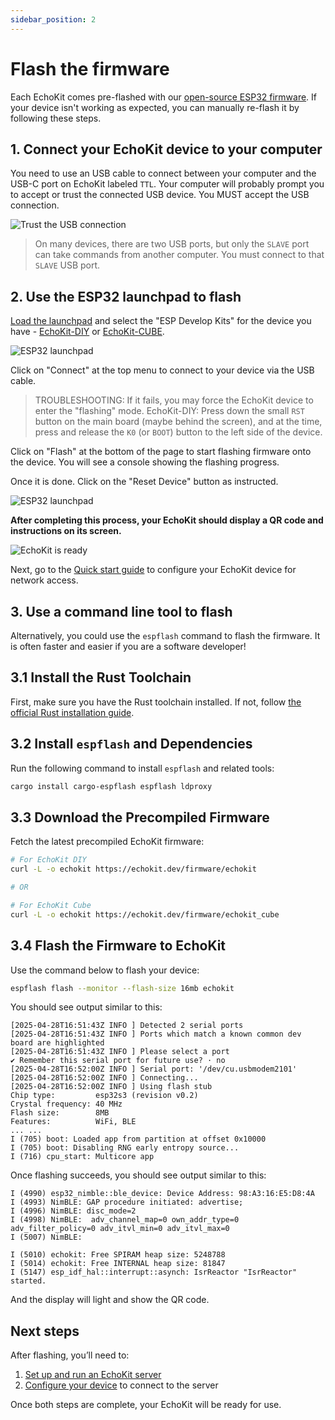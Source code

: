 ```yaml
---
sidebar_position: 2
---
```


# Flash the firmware

Each EchoKit comes pre-flashed with our [open-source ESP32 firmware](https://github.com/second-state/echokit_box). If your device isn't working as expected, you can manually re-flash it by following these steps.

## 1. Connect your EchoKit device to your computer

You need to use an USB cable to connect between your computer and the USB-C port on EchoKit labeled `TTL`. Your computer will probably prompt you to accept or trust the connected USB device. You MUST accept the USB connection.

![Trust the USB connection](trust.png)

> On many devices, there are two USB ports, but only the `SLAVE` port can take commands from another computer. You must connect to that `SLAVE` USB port.

## 2. Use the ESP32 launchpad to flash

[Load the launchpad](https://espressif.github.io/esp-launchpad/?flashConfigURL=https://echokit.dev/firmware/echokit.toml) and select the "ESP Develop Kits" for the device you have - [EchoKit-DIY](https://echokit.dev/echokit_diy.html) or [EchoKit-CUBE](https://echokit.dev/echokit_cube.html).

![ESP32 launchpad](launchpad.png)

Click on "Connect" at the top menu to connect to your device via the USB cable.

> TROUBLESHOOTING: If it fails, you may force the EchoKit device to enter the "flashing" mode. EchoKit-DIY: Press down the small `RST` button on the main board (maybe behind the screen), and at the time, press and release the `K0` (or `BOOT`) button to the left side of the device.

Click on "Flash" at the bottom of the page to start flashing firmware onto the device. 
You will see a console showing the flashing progress. 

Once it is done. Click on the "Reset Device" button as instructed.

![ESP32 launchpad](launchpad_reset.png)

**After completing this process, your EchoKit should display a QR code and instructions on its screen.**

![EchoKit is ready](display.png)

Next, go to the [Quick start guide](../quick-start.md) to configure your EchoKit device for network access.

## 3. Use a command line tool to flash

Alternatively, you could use the `espflash` command to flash the firmware. It is often faster and easier if you are a software developer!

## 3.1 Install the Rust Toolchain

First, make sure you have the Rust toolchain installed. If not, follow [the official Rust installation guide](https://www.rust-lang.org/tools/install).

## 3.2 Install `espflash` and Dependencies

Run the following command to install `espflash` and related tools:

```bash
cargo install cargo-espflash espflash ldproxy
```

## 3.3 Download the Precompiled Firmware

Fetch the latest precompiled EchoKit firmware:

```bash
# For EchoKit DIY
curl -L -o echokit https://echokit.dev/firmware/echokit

# OR

# For EchoKit Cube
curl -L -o echokit https://echokit.dev/firmware/echokit_cube
```

## 3.4 Flash the Firmware to EchoKit

Use the command below to flash your device:

```bash
espflash flash --monitor --flash-size 16mb echokit
```

You should see output similar to this:

```
[2025-04-28T16:51:43Z INFO ] Detected 2 serial ports
[2025-04-28T16:51:43Z INFO ] Ports which match a known common dev board are highlighted
[2025-04-28T16:51:43Z INFO ] Please select a port
✔ Remember this serial port for future use? · no
[2025-04-28T16:52:00Z INFO ] Serial port: '/dev/cu.usbmodem2101'
[2025-04-28T16:52:00Z INFO ] Connecting...
[2025-04-28T16:52:00Z INFO ] Using flash stub
Chip type:         esp32s3 (revision v0.2)
Crystal frequency: 40 MHz
Flash size:        8MB
Features:          WiFi, BLE
... ...
I (705) boot: Loaded app from partition at offset 0x10000
I (705) boot: Disabling RNG early entropy source...
I (716) cpu_start: Multicore app
```

Once flashing succeeds, you should see output similar to this:

```
I (4990) esp32_nimble::ble_device: Device Address: 98:A3:16:E5:D8:4A
I (4993) NimBLE: GAP procedure initiated: advertise; 
I (4996) NimBLE: disc_mode=2
I (4998) NimBLE:  adv_channel_map=0 own_addr_type=0 adv_filter_policy=0 adv_itvl_min=0 adv_itvl_max=0
I (5007) NimBLE: 

I (5010) echokit: Free SPIRAM heap size: 5248788
I (5014) echokit: Free INTERNAL heap size: 81847
I (5147) esp_idf_hal::interrupt::asynch: IsrReactor "IsrReactor" started.
```
And the display will light and show the QR code.

## Next steps

After flashing, you’ll need to:

1. [Set up and run an EchoKit server](../server/echokit-server.md)
2. [Configure your device](../server/setup.md) to connect to the server

Once both steps are complete, your EchoKit will be ready for use.



